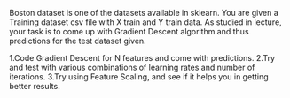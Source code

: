 Boston dataset is one of the datasets available in sklearn. 
You are given a Training dataset csv file with X train and Y train data. 
As studied in lecture, your task is to come up with Gradient Descent algorithm and thus predictions for the test dataset given.

 1.Code Gradient Descent for N features and come with predictions.
 2.Try and test with various combinations of learning rates and number of iterations.
 3.Try using Feature Scaling, and see if it helps you in getting better results.
